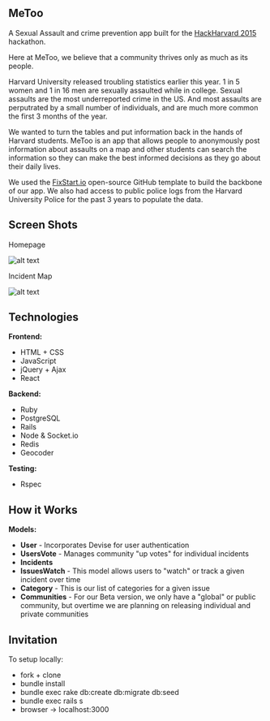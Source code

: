 ## MeToo

A Sexual Assault and crime prevention app built for the [HackHarvard 2015](hackharvard.org) hackathon.

Here at MeToo, we believe that a community thrives only as much as its people.

Harvard University released troubling statistics earlier this year. 1 in 5 women and 1 in 16 men are sexually assaulted while in college. Sexual assaults are the most underreported crime in the US. And most assaults are perputrated by a small number of individuals, and are much more common the first 3 months of the year. 

We wanted to turn the tables and put information back in the hands of Harvard students. MeToo is an app that allows people to anonymously post information about assaults on a map and other students can search the information so they can make the best informed decisions as they go about their daily lives.

We used the [FixStart.io](https://github.com/shadylogic/fixstarter) open-source GitHub template to build the backbone of our app. We also had access to public police logs from the Harvard University Police for the past 3 years to populate the data.

## Screen Shots

Homepage

![alt text](http://i.imgur.com/BHZMTQ8.jpg)

Incident Map

![alt text](http://i.imgur.com/Kpi01Fn.jpg)

## Technologies

**Frontend:**
* HTML + CSS
* JavaScript
* jQuery + Ajax
* React

**Backend:**
* Ruby
* PostgreSQL
* Rails
* Node & Socket.io
* Redis
* Geocoder

**Testing:**
* Rspec

## How it Works

**Models:**
  * **User** - Incorporates Devise for user authentication
  * **UsersVote** - Manages community "up votes" for individual incidents
  * **Incidents**
  * **IssuesWatch** - This model allows users to "watch" or track a given incident over time
  * **Category** - This is our list of categories for a given issue
  * **Communities** - For our Beta version, we only have a "global" or public community, but overtime we are planning on releasing individual and private communities

## Invitation

To setup locally:

* fork + clone
* bundle install
* bundle exec rake db:create db:migrate db:seed
* bundle exec rails s
* browser -> localhost:3000
